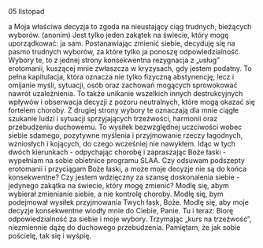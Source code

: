 05 listopad

a
Moja właściwa decyzja
to zgoda na nieustający ciąg trudnych, bieżących wyborów. (anonim)
 Jest tylko jeden zakątek na świecie, który mogę uporządkować: ja sam. Postanawiając zmienić siebie, decyduję się na pasmo trudnych wyborów, za które tylko ja ponoszę odpowiedzialność. Wybory te, to z jednej strony konsekwentna rezygnacja z „usług” erotomanii, kuszącej mnie zwłaszcza w kryzysach, gdy jestem podatny. To pełna kapitulacja, która oznacza nie tylko fizyczną abstynencję, lecz i omijanie myśli, sytuacji, osób oraz zachowań mogących sprowokować nawrót uzależnienia. To także unikanie wszelkich innych destrukcyjnych wpływów i obserwacja decyzji z pozoru neutralnych, które mogą okazać się fortelem choroby. Z drugiej strony wybory te oznaczają dla mnie ciągłe szukanie ludzi i sytuacji sprzyjających trzeźwości, harmonii oraz przebudzeniu duchowemu. To wysiłek bezwzględnej uczciwości wobec siebie sdamego, pozytywne myślenia i przyjmowanie rzeczy łagodnych, wzniosłych i kojących, do czego wcześniej nie nawykłem. Idąc w tych dwóch kierunkach - odpychając chorobę i zapraszając Boże łaski - wypełniam na sobie obietnice programu SLAA.
 Czy odsuwam podszepty erotomanii i przyciągam Boże łaski, a może moje decyzje nie są do końca konsekwentne? Czy jestem wdzięczny za szansę doskonalenia siebie - jedynego zakątka na świecie, który mogę zmienić?
 Modlę się, abym wybierał zmienianie siebie, a nie kontrolę choroby. Modlę się, bym podejmował wysiłek przyjmowania Twych łask, Boże. Modlę się, aby moje decyzje konsekwentne wiodły mnie do Ciebie, Panie.
 Tu i teraz: Biorę odpowiedzialność za siebie i moje wybory. Trzymając „kurs na trzeźwość”, niezmiennie dążę do duchowego przebudzenia. Pamiętam, że jak sobie pościelę, tak się i wyśpię.
